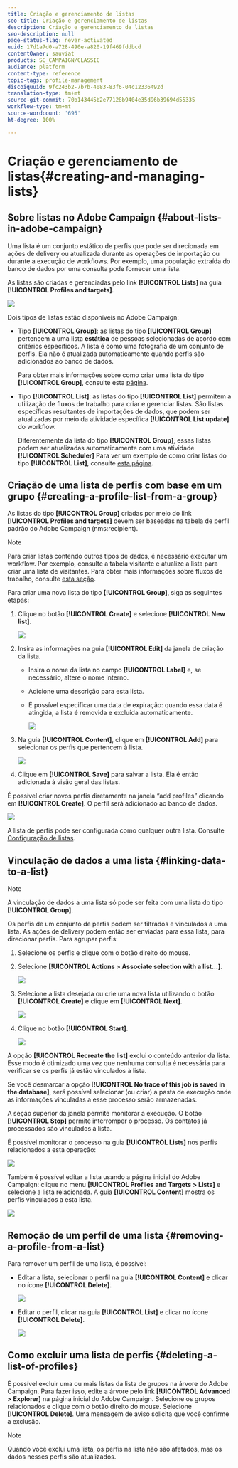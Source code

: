 ```yaml
---
title: Criação e gerenciamento de listas
seo-title: Criação e gerenciamento de listas
description: Criação e gerenciamento de listas
seo-description: null
page-status-flag: never-activated
uuid: 17d1a7d0-a728-490e-a820-19f469fddbcd
contentOwner: sauviat
products: SG_CAMPAIGN/CLASSIC
audience: platform
content-type: reference
topic-tags: profile-management
discoiquuid: 9fc243b2-7b7b-4083-83f6-04c12336492d
translation-type: tm+mt
source-git-commit: 70b143445b2e77128b9404e35d96b39694d55335
workflow-type: tm+mt
source-wordcount: '695'
ht-degree: 100%

---
```



# Criação e gerenciamento de listas{#creating-and-managing-lists}

## Sobre listas no Adobe Campaign {#about-lists-in-adobe-campaign}

Uma lista é um conjunto estático de perfis que pode ser direcionada em ações de delivery ou atualizada durante as operações de importação ou durante a execução de workflows. Por exemplo, uma população extraída do banco de dados por uma consulta pode fornecer uma lista.



As listas são criadas e gerenciadas pelo link **[!UICONTROL Lists]** na guia **[!UICONTROL Profiles and targets]**.

![](assets/s_ncs_user_interface_group_link.png)

Dois tipos de listas estão disponíveis no Adobe Campaign:

* Tipo **[!UICONTROL Group]**: as listas do tipo **[!UICONTROL Group]** pertencem a uma lista **estática** de pessoas selecionadas de acordo com critérios específicos. A lista é como uma fotografia de um conjunto de perfis. Ela não é atualizada automaticamente quando perfis são adicionados ao banco de dados.

   Para obter mais informações sobre como criar uma lista do tipo **[!UICONTROL Group]**, consulte esta [página](#creating-a-profile-list-from-a-group).

* Tipo **[!UICONTROL List]**: as listas do tipo **[!UICONTROL List]** permitem a utilização de fluxos de trabalho para criar e gerenciar listas. São listas específicas resultantes de importações de dados, que podem ser atualizadas por meio da atividade específica **[!UICONTROL List update]** do workflow.

   Diferentemente da lista do tipo **[!UICONTROL Group]**, essas listas podem ser atualizadas automaticamente com uma atividade **[!UICONTROL Scheduler]** Para ver um exemplo de como criar listas do tipo **[!UICONTROL List]**, consulte [esta página](../../workflow/using/list-update.md).

## Criação de uma lista de perfis com base em um grupo {#creating-a-profile-list-from-a-group}

As listas do tipo **[!UICONTROL Group]** criadas por meio do link **[!UICONTROL Profiles and targets]** devem ser baseadas na tabela de perfil padrão do Adobe Campaign (nms:recipient).

>[!NOTE]
>
>Para criar listas contendo outros tipos de dados, é necessário executar um workflow. Por exemplo, consulte a tabela visitante e atualize a lista para criar uma lista de visitantes. Para obter mais informações sobre fluxos de trabalho, consulte [esta seção](../../workflow/using/about-workflows.md).

Para criar uma nova lista do tipo **[!UICONTROL Group]**, siga as seguintes etapas:

1. Clique no botão **[!UICONTROL Create]** e selecione **[!UICONTROL New list]**.

   ![](assets/s_ncs_user_new_group.png)

1. Insira as informações na guia **[!UICONTROL Edit]** da janela de criação da lista.

   * Insira o nome da lista no campo **[!UICONTROL Label]** e, se necessário, altere o nome interno.
   * Adicione uma descrição para esta lista.
   * É possível especificar uma data de expiração: quando essa data é atingida, a lista é removida e excluída automaticamente.

      ![](assets/list_expiration_date.png)

1. Na guia **[!UICONTROL Content]**, clique em **[!UICONTROL Add]** para selecionar os perfis que pertencem à lista.

   ![](assets/s_ncs_user_add_group.png)

1. Clique em **[!UICONTROL Save]** para salvar a lista. Ela é então adicionada à visão geral das listas.

É possível criar novos perfis diretamente na janela “add profiles” clicando em **[!UICONTROL Create]**. O perfil será adicionado ao banco de dados.

![](assets/s_ncs_user_new_recipient_from_group.png)

A lista de perfis pode ser configurada como qualquer outra lista. Consulte [Configuração de listas](../../platform/using/adobe-campaign-workspace.md#configuring-lists).

## Vinculação de dados a uma lista {#linking-data-to-a-list}

>[!NOTE]
>
>A vinculação de dados a uma lista só pode ser feita com uma lista do tipo **[!UICONTROL Group]**.

Os perfis de um conjunto de perfis podem ser filtrados e vinculados a uma lista. As ações de delivery podem então ser enviadas para essa lista, para direcionar perfis. Para agrupar perfis:

1. Selecione os perfis e clique com o botão direito do mouse.
1. Selecione **[!UICONTROL Actions > Associate selection with a list...]**.

   ![](assets/s_ncs_user_add_selection_to_group.png)

1. Selecione a lista desejada ou crie uma nova lista utilizando o botão **[!UICONTROL Create]** e clique em **[!UICONTROL Next]**.

   ![](assets/s_ncs_user_add_selection_to_group_2.png)

1. Clique no botão **[!UICONTROL Start]**.

   ![](assets/s_ncs_user_add_selection_to_group_3.png)

A opção **[!UICONTROL Recreate the list]** exclui o conteúdo anterior da lista. Esse modo é otimizado uma vez que nenhuma consulta é necessária para verificar se os perfis já estão vinculados à lista.

Se você desmarcar a opção **[!UICONTROL No trace of this job is saved in the database]**, será possível selecionar (ou criar) a pasta de execução onde as informações vinculadas a esse processo serão armazenadas.

A seção superior da janela permite monitorar a execução. O botão **[!UICONTROL Stop]** permite interromper o processo. Os contatos já processados são vinculados à lista.

É possível monitorar o processo na guia **[!UICONTROL Lists]** nos perfis relacionados a esta operação:

![](assets/s_ncs_user_add_selection_to_group_4.png)

Também é possível editar a lista usando a página inicial do Adobe Campaign: clique no menu **[!UICONTROL Profiles and Targets > Lists]** e selecione a lista relacionada. A guia **[!UICONTROL Content]** mostra os perfis vinculados a esta lista.

![](assets/s_ncs_user_add_selection_to_group_5.png)

## Remoção de um perfil de uma lista {#removing-a-profile-from-a-list}

Para remover um perfil de uma lista, é possível:

* Editar a lista, selecionar o perfil na guia **[!UICONTROL Content]** e clicar no ícone **[!UICONTROL Delete]**.

   ![](assets/list_remove_a_recipient.png)

* Editar o perfil, clicar na guia **[!UICONTROL List]** e clicar no ícone **[!UICONTROL Delete]**.

   ![](assets/recipient_remove_a_list.png)

## Como excluir uma lista de perfis {#deleting-a-list-of-profiles}

É possível excluir uma ou mais listas da lista de grupos na árvore do Adobe Campaign. Para fazer isso, edite a árvore pelo link **[!UICONTROL Advanced > Explorer]** na página inicial do Adobe Campaign. Selecione os grupos relacionados e clique com o botão direito do mouse. Selecione **[!UICONTROL Delete]**. Uma mensagem de aviso solicita que você confirme a exclusão.

>[!NOTE]
>
>Quando você exclui uma lista, os perfis na lista não são afetados, mas os dados nesses perfis são atualizados.

